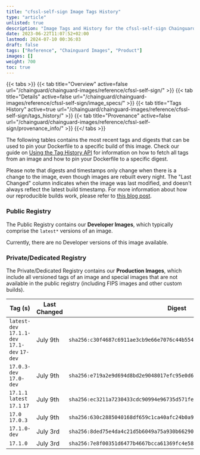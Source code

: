 ```yaml
---
title: "cfssl-self-sign Image Tags History"
type: "article"
unlisted: true
description: "Image Tags and History for the cfssl-self-sign Chainguard Image"
date: 2023-06-22T11:07:52+02:00
lastmod: 2024-07-10 00:36:03
draft: false
tags: ["Reference", "Chainguard Images", "Product"]
images: []
weight: 700
toc: true
---
```


{{< tabs >}}
{{< tab title="Overview" active=false url="/chainguard/chainguard-images/reference/cfssl-self-sign/" >}}
{{< tab title="Details" active=false url="/chainguard/chainguard-images/reference/cfssl-self-sign/image_specs/" >}}
{{< tab title="Tags History" active=true url="/chainguard/chainguard-images/reference/cfssl-self-sign/tags_history/" >}}
{{< tab title="Provenance" active=false url="/chainguard/chainguard-images/reference/cfssl-self-sign/provenance_info/" >}}
{{</ tabs >}}

The following tables contains the most recent tags and digests that can be used to pin your Dockerfile to a specific build of this image. Check our guide on [Using the Tag History API](/chainguard/chainguard-images/using-the-tag-history-api/) for information on how to fetch all tags from an image and how to pin your Dockerfile to a specific digest.

Please note that digests and timestamps only change when there is a change to the image, even though images are rebuilt every night. The "Last Changed" column indicates when the image was last modified, and doesn't always reflect the latest build timestamp. For more information about how our reproducible builds work, please refer to [this blog post](https://www.chainguard.dev/unchained/reproducing-chainguards-reproducible-image-builds).

### Public Registry
The Public Registry contains our **Developer Images**, which typically comprise the `latest*` versions of an image.

Currently, there are no Developer versions of this image available.

### Private/Dedicated Registry
The Private/Dedicated Registry contains our **Production Images**, which include all versioned tags of an image and special images that are not available in the public registry (including FIPS images and other custom builds).

| Tag (s)                                        | Last Changed | Digest                                                                    |
|------------------------------------------------|--------------|---------------------------------------------------------------------------|
|  `latest-dev` `17.1.1-dev` `17.1-dev` `17-dev` | July 9th     | `sha256:c30f4687c6911ae3cb9e66e7076c44b554a3124c4b463caa4ef2f0b76eee634f` |
|  `17.0.3-dev` `17.0-dev`                       | July 9th     | `sha256:e719a2e9d694d8bd2e9048017efc95e0d6ae4fdecb42b2873ee5003189ca7dbb` |
|  `17.1.1` `latest` `17.1` `17`                 | July 9th     | `sha256:ec3211a7230433cdc90994e96735d571febb854ac465d4a16de7a00c3bdeb7a4` |
|  `17.0` `17.0.3`                               | July 9th     | `sha256:630c2885040168df659c1ca40afc24b0a9f42d255c5647c4fd533498493fa6da` |
|  `17.1.0-dev`                                  | July 3rd     | `sha256:8ded75e4da4c21d5b6049a75a930b66290b36655e06e03c2e334c30d73100ca8` |
|  `17.1.0`                                      | July 3rd     | `sha256:7e8f00351d6477b4667bcca61369fc4e58cfd9394571d24e59826c849d65c4d6` |

